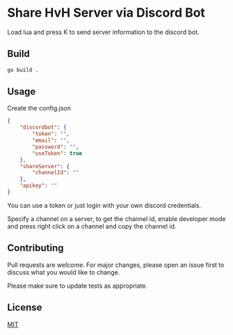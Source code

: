 # Share HvH Server via Discord Bot

Load lua and press K to send server information to the discord bot.

## Build
```bash
go build .
```

## Usage
Create the config.json
```json
{
    "discordbot": {
        "token": "",
        "email": "",
        "password": "",
        "useToken": true
    },
    "shareServer": {
        "channelId": ""
    },
    "apikey": ""
}
```

You can use a token or just login with your own discord credentials. 

Specify a channel on a server, to get the channel id, enable developer mode and press right click on a channel and copy the channel id.

## Contributing
Pull requests are welcome. For major changes, please open an issue first to discuss what you would like to change.

Please make sure to update tests as appropriate.

## License
[MIT](https://choosealicense.com/licenses/mit/)
